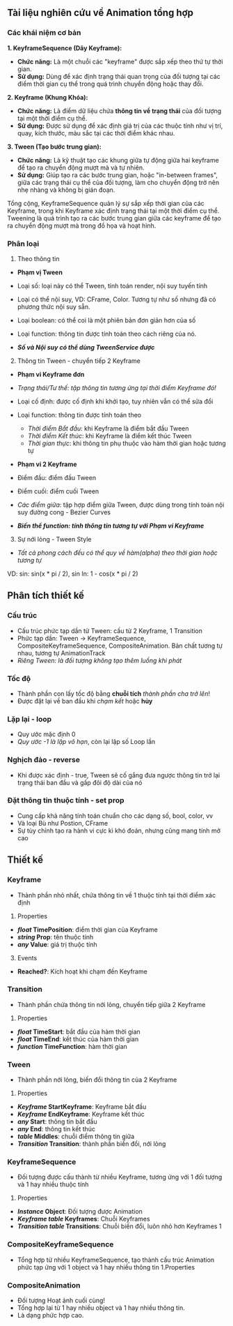 ## Tài liệu nghiên cứu về Animation tổng hợp
### Các khái niệm cơ bản

**1. KeyframeSequence (Dãy Keyframe):**
   - **Chức năng:** Là một chuỗi các "keyframe" được sắp xếp theo thứ tự thời gian.
   - **Sử dụng:** Dùng để xác định trạng thái quan trọng của đối tượng tại các điểm thời gian cụ thể trong quá trình chuyển động hoặc thay đổi.

**2. Keyframe (Khung Khóa):**
   - **Chức năng:** Là điểm dữ liệu chứa **thông tin về trạng thái** của đối tượng tại một thời điểm cụ thể.
   - **Sử dụng:** Được sử dụng để xác định giá trị của các thuộc tính như vị trí, quay, kích thước, màu sắc tại các thời điểm khác nhau.

**3. Tween (Tạo bước trung gian):**
   - **Chức năng:** Là kỹ thuật tạo các khung giữa tự động giữa hai keyframe để tạo ra chuyển động mượt mà và tự nhiên.
   - **Sử dụng:** Giúp tạo ra các bước trung gian, hoặc "in-between frames", giữa các trạng thái cụ thể của đối tượng, làm cho chuyển động trở nên nhẹ nhàng và không bị gián đoạn.

Tổng cộng, KeyframeSequence quản lý sự sắp xếp thời gian của các Keyframe, trong khi Keyframe xác định trạng thái tại một thời điểm cụ thể. Tweening là quá trình tạo ra các bước trung gian giữa các keyframe để tạo ra chuyển động mượt mà trong đồ họa và hoạt hình.

### Phân loại
1. Theo thông tin

- **Phạm vị Tween**

- Loại số: loại này có thể Tween, tính toán render, nội suy tuyến tính
- Loại có thể nội suy, VD: CFrame, Color. Tương tự như số nhưng đã có phương thức nội suy sẵn.
- Loại boolean: có thể coi là một phiên bản đơn giản hơn của số
- Loại function: thông tin được tính toán theo cách riêng của nó.

- ***Số và Nội suy có thể dùng TweenService được***

2. Thông tin Tween - chuyển tiếp 2 Keyframe

- **Phạm vi Keyframe đơn**

- *Trạng thái/Tư thế: tập thông tin tương ứng tại thời điểm Keyframe đó!*

- Loại cố định: được cố định khi khởi tạo, tuy nhiên vẫn có thể sửa đổi
- Loại function: thông tin được tính toán theo
   - *Thời điểm Bắt đầu*: khi Keyframe là điểm bắt đầu Tween
   - *Thời điểm Kết thúc*: khi Keyframe là điểm kết thúc Tween
   - *Thời gian thực*: khi thông tin phụ thuộc vào hàm thời gian hoặc tương tự

- **Phạm vi 2 Keyframe**

- Điểm đầu: điểm đầu Tween
- Điểm cuối: điểm cuối Tween
- *Các điểm giữa*: tập hợp điểm giữa Tween, được dùng trong tính toán nội suy đường cong - Bezier Curves
- ***Biến thể function: tính thông tin tương tự với Phạm vi Keyframe***

3. Sự nới lỏng - Tween Style

- *Tất cả phong cách đều có thể quy về hàm(alpha) theo thời gian hoặc tương tự*

VD: sin: sin(x * pi / 2), sin In: 1 - cos(x * pi / 2)

## Phân tích thiết kế

### Cấu trúc

- Cấu trúc phức tạp dần từ Tween: cấu từ 2 Keyframe, 1 Transition
- Phức tạp dần: Tween -> KeyframeSequence, CompositeKeyframeSequence, CompositeAnimation. Bản chất tương tự nhau, tương tự AnimationTrack
- *Riêng Tween: là đối tượng không tạo thêm luồng khi phát*

### Tốc độ

- Thành phần con lấy tốc độ bằng **chuỗi tích** *thành phần cha trở lên*!
- Được đặt lại về ban đầu khi *chạm kết* hoặc **hủy**

### Lặp lại - loop

- Quy ước mặc định 0
- *Quy ước -1 là lặp vô hạn*, còn lại lặp số Loop lần

### Nghịch đảo - reverse

- Khi được xác định - true, Tween sẽ cố gắng đưa ngược thông tin trở lại trạng thái ban đầu và gấp đôi độ dài của nó

### Đặt thông tin thuộc tính - set prop

- Cung cấp khả năng tính toán chuẩn cho các dạng số, bool, color, vv
- Và loại Bù như Postion, CFrame
- Sự tùy chỉnh tạo ra hành vi cực kì khó đoán, nhưng cũng mang tính mở cao

## Thiết kế

### Keyframe
- Thành phần nhỏ nhất, chứa thông tin về 1 thuộc tính tại thời điểm xác định
1. Properties

- ***float* TimePosition**: điểm thời gian của Keyframe
- ***string* Prop**: tên thuộc tính
- ***any* Value**: giá trị thuộc tính
3. Events
- **Reached?**: Kích hoạt khi chạm đến Keyframe

### Transition
- Thành phần chứa thông tin nới lỏng, chuyển tiếp giữa 2 Keyframe

1. Properties

- ***float* TimeStart**: bắt đầu của hàm thời gian
- ***float* TimeEnd**: kết thúc của hàm thời gian
- ***function* TimeFunction**: hàm thời gian

### Tween
- Thành phần nới lỏng, biến đổi thông tin của 2 Keyframe

1. Properties

- ***Keyframe* StartKeyframe**: Keyframe bắt đầu
- ***Keyframe* EndKeyframe**: Keyframe kết thúc
- ***any* Start**: thông tin bắt đầu
- ***any* End**: thông tin kết thúc
- ***table* Middles**: chuỗi điểm thông tin giữa
- ***Transition* Transition**: thành phần biến đổi, nới lỏng

### KeyframeSequence
- Đối tượng được cấu thành từ nhiều Keyframe, tương ứng với 1 đối tượng và 1 hay nhiều thuộc tính
1. Properties

- ***Instance* Object**: Đối tượng được Animation
- ***Keyframe table* Keyframes**: Chuỗi Keyframes
- ***Transition table* Transitions**: Chuỗi biến đổi, luôn nhỏ hơn Keyframes 1

### CompositeKeyframeSequence
- Tổng hợp từ nhiều KeyframeSequence, tạo thành cấu trúc Animation phức tạp
ứng với 1 object và 1 hay nhiều thông tin
1.Properties

### CompositeAnimation
- Đối tượng Hoạt ảnh cuối cùng!
- Tổng hợp lại từ 1 hay nhiều object và 1 hay nhiều thông tin.
- Là dạng phức hợp cao.